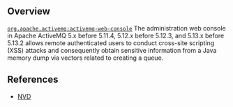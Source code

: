 ## Overview
[`org.apache.activemq:activemq-web-console`](http://search.maven.org/#search%7Cga%7C1%7Ca%3A%22activemq-web-console%22)
The administration web console in Apache ActiveMQ 5.x before 5.11.4, 5.12.x before 5.12.3, and 5.13.x before 5.13.2 allows remote authenticated users to conduct cross-site scripting (XSS) attacks and consequently obtain sensitive information from a Java memory dump via vectors related to creating a queue.

## References
- [NVD](https://web.nvd.nist.gov/view/vuln/detail?vulnId=CVE-2016-0782)